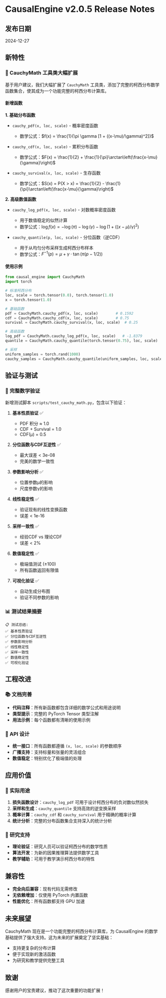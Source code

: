 # CausalEngine v2.0.5 Release Notes

## 发布日期
2024-12-27

## 新特性

### 🧮 CauchyMath 工具类大幅扩展

基于用户建议，我们大幅扩展了 `CauchyMath` 工具类，添加了完整的柯西分布数学函数集合，使其成为一个功能完整的柯西分布计算库。

#### 新增函数

**1. 基础分布函数**
- `cauchy_pdf(x, loc, scale)` - 概率密度函数
  - 数学公式：$f(x) = \frac{1}{\pi \gamma [1 + ((x-\mu)/\gamma)^2]}$
  
- `cauchy_cdf(x, loc, scale)` - 累积分布函数
  - 数学公式：$F(x) = \frac{1}{2} + \frac{1}{\pi}\arctan\left(\frac{x-\mu}{\gamma}\right)$
  
- `cauchy_survival(x, loc, scale)` - 生存函数
  - 数学公式：$S(x) = P(X > x) = \frac{1}{2} - \frac{1}{\pi}\arctan\left(\frac{x-\mu}{\gamma}\right)$

**2. 高级数值函数**
- `cauchy_log_pdf(x, loc, scale)` - 对数概率密度函数
  - 用于数值稳定的似然计算
  - 数学公式：$\log f(x) = -\log(\pi) - \log(\gamma) - \log(1 + ((x-\mu)/\gamma)^2)$

- `cauchy_quantile(p, loc, scale)` - 分位函数（逆CDF）
  - 用于从均匀分布采样生成柯西分布样本
  - 数学公式：$F^{-1}(p) = \mu + \gamma \cdot \tan(\pi(p - 1/2))$

#### 使用示例

```python
from causal_engine import CauchyMath
import torch

# 标准柯西分布
loc, scale = torch.tensor(0.0), torch.tensor(1.0)
x = torch.tensor(1.0)

# 基础函数
pdf = CauchyMath.cauchy_pdf(x, loc, scale)        # 0.1592
cdf = CauchyMath.cauchy_cdf(x, loc, scale)        # 0.75
survival = CauchyMath.cauchy_survival(x, loc, scale)  # 0.25

# 高级函数
log_pdf = CauchyMath.cauchy_log_pdf(x, loc, scale)   # -1.8379
quantile = CauchyMath.cauchy_quantile(torch.tensor(0.75), loc, scale)  # 1.0

# 采样
uniform_samples = torch.rand(1000)
cauchy_samples = CauchyMath.cauchy_quantile(uniform_samples, loc, scale)
```

## 验证与测试

### 🧪 完整数学验证

新增测试脚本 `scripts/test_cauchy_math.py`，包含以下验证：

1. **基本性质验证** ✅
   - PDF 积分 ≈ 1.0
   - CDF + Survival = 1.0
   - CDF(μ) = 0.5

2. **分位函数与CDF互逆性** ✅
   - 最大误差 < 3e-08
   - 完美的数学一致性

3. **参数影响分析** ✅
   - 位置参数μ的影响
   - 尺度参数γ的影响

4. **线性稳定性** ✅
   - 验证现有的线性变换函数
   - 误差 < 1e-16

5. **采样一致性** ✅
   - 经验CDF vs 理论CDF
   - 误差 < 2%

6. **数值稳定性** ✅
   - 极端值测试 (±100)
   - 所有函数返回有限值

7. **可视化验证** ✅
   - 自动生成分布图
   - 验证不同参数的影响

### 📊 测试结果摘要

```
📋 测试总结:
✅ 基本性质验证
✅ 分位函数与CDF互逆性  
✅ 参数影响分析
✅ 线性稳定性
✅ 采样一致性
✅ 数值稳定性
✅ 可视化验证
```

## 工程改进

### 📚 文档完善

- **代码注释**：所有新函数都包含详细的数学公式和用途说明
- **类型提示**：完整的 PyTorch Tensor 类型注解
- **用法示例**：每个函数都有清晰的使用示例

### 🔧 API 设计

- **统一接口**：所有函数都遵循 `(x, loc, scale)` 的参数顺序
- **广播支持**：支持标量和张量的灵活组合
- **数值稳定**：特别优化了极端值的处理

## 应用价值

### 🎯 实际用途

1. **损失函数设计**：`cauchy_log_pdf` 可用于设计柯西分布的负对数似然损失
2. **采样和生成**：`cauchy_quantile` 支持高效的逆变换采样
3. **概率计算**：`cauchy_cdf` 和 `cauchy_survival` 用于精确的概率计算
4. **统计分析**：完整的分布函数集合支持深入的统计分析

### 🔬 研究支持

- **理论验证**：研究人员可以验证柯西分布的数学性质
- **算法开发**：为新的因果推理算法提供数学工具
- **教学辅助**：可用于教学演示柯西分布的特性

## 兼容性

- **完全向后兼容**：现有代码无需修改
- **无依赖增加**：仅使用 PyTorch 内置函数
- **性能优化**：所有函数都支持 GPU 加速

## 未来展望

CauchyMath 现在是一个功能完整的柯西分布计算库，为 CausalEngine 的数学基础提供了强大支持。这为未来的扩展奠定了坚实基础：

- 支持更复杂的分布计算
- 便于实现新的激活函数
- 为研究和教学提供完整工具

## 致谢

感谢用户的宝贵建议，推动了这次重要的功能扩展！ 